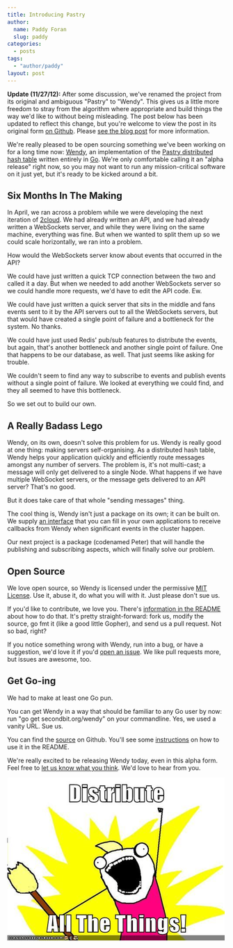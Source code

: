 ```yaml
---
title: Introducing Pastry
author:
  name: Paddy Foran
  slug: paddy
categories:
  - posts
tags:
  - "author/paddy"
layout: post
---
```

**Update (11/27/12):** After some discussion, we've renamed the project from its original and ambiguous "Pastry" to "Wendy". This gives us a little more freedom to stray from the algorithm where appropriate and build things the way we'd like to without being misleading. The post below has been updated to reflect this change, but you're welcome to view the post in its original form [on Github](https://github.com/secondbit/secondbit.github.com/blob/72ca6736b9a4d3e8cb30998ef6ac1ac57599b95b/_posts/2012-10-20-introducing-pastry.md). Please [see the blog post](/blog/pastry-is-now-wendy) for more information.

We're really pleased to be open sourcing something we've been working on for a long time now: [Wendy](/wendy), an implementation of the [Pastry distributed hash table](http://en.wikipedia.org/wiki/Pastry_%28DHT%29) written entirely in [Go](http://www.golang.org). We're only comfortable calling it an "alpha release" right now, so you may not want to run any mission-critical software on it just yet, but it's ready to be kicked around a bit.

<!-- break -->

## Six Months In The Making

In April, we ran across a problem while we were developing the next iteration of [2cloud](/2cloud). We had already written an API, and we had already written a WebSockets server, and while they were living on the same machine, everything was fine. But when we wanted to split them up so we could scale horizontally, we ran into a problem.

How would the WebSockets server know about events that occurred in the API?

We could have just written a quick TCP connection between the two and called it a day. But when we needed to add another WebSockets server so we could handle more requests, we'd have to edit the API code. Ew.

We could have just written a quick server that sits in the middle and fans events sent to it by the API servers out to all the WebSockets servers, but that would have created a single point of failure and a bottleneck for the system. No thanks.

We could have just used Redis' pub/sub features to distribute the events, but again, that's another bottleneck and another single point of failure. One that happens to be our database, as well. That just seems like asking for trouble.

We couldn't seem to find any way to subscribe to events and publish events without a single point of failure. We looked at everything we could find, and they all seemed to have this bottleneck.

So we set out to build our own.

## A Really Badass Lego

Wendy, on its own, doesn't solve this problem for us. Wendy is really good at one thing: making servers self-organising. As a distributed hash table, Wendy helps your application quickly and efficiently route messages amongst any number of servers. The problem is, it's not multi-cast; a message will only get delivered to a single Node. What happens if we have multiple WebSocket servers, or the message gets delivered to an API server? That's no good.

But it does take care of that whole "sending messages" thing.

The cool thing is, Wendy isn't just a package on its own; it can be built on. We supply [an interface](http://go.pkgdoc.org/secondbit.org/wendy#Application) that you can fill in your own applications to receive callbacks from Wendy when significant events in the cluster happen.

Our next project is a package (codenamed Peter) that will handle the publishing and subscribing aspects, which will finally solve our problem.

## Open Source

We love open source, so Wendy is licensed under the permissive [MIT License](http://opensource.org/licenses/MIT). Use it, abuse it, do what you will with it. Just please don't sue us.

If you'd like to contribute, we love you. There's [information in the README](https://github.com/secondbit/wendy#contributing) about how to do that. It's pretty straight-forward: fork us, modify the source, go fmt it (like a good little Gopher), and send us a pull request. Not so bad, right?

If you notice something wrong with Wendy, run into a bug, or have a suggestion, we'd love it if you'd [open an issue](https://github.com/secondbit/wendy/issues/new). We like pull requests more, but issues are awesome, too.

## Get Go-ing

We had to make at least one Go pun.

You can get Wendy in a way that should be familiar to any Go user by now: run "go get secondbit.org/wendy" on your commandline. Yes, we used a vanity URL. Sue us.

You can find the [source](https://github.com/secondbit/wendy) on Github. You'll see some [instructions](https://github.com/secondbit/wendy/#use) on how to use it in the README.

We're really excited to be releasing Wendy today, even in this alpha form. Feel free to [let us know what you think](/contact). We'd love to hear from you.

![Distribute ALL the things!](/images/posts/distribute-all-the-things.jpg)
